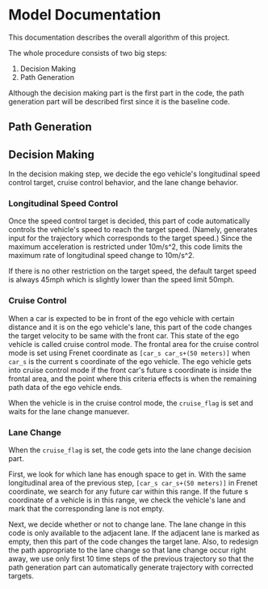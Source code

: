 # Model Documentation
This documentation describes the overall algorithm of this project.

The whole procedure consists of two big steps:

1. Decision Making
2. Path Generation

Although the decision making part is the first part in the code, the path generation part will be described first since it is the baseline code.

## Path Generation



## Decision Making

In the decision making step, we decide the ego vehicle's longitudinal speed control target, cruise control behavior, and the lane change behavior.

### Longitudinal Speed Control

Once the speed control target is decided, this part of code automatically controls the vehicle's speed to reach the target speed. 
(Namely, generates input for the trajectory which corresponds to the target speed.)
Since the maximum acceleration is restricted under 10m/s^2, this code limits the maximum rate of longitudinal speed change to 10m/s^2.

If there is no other restriction on the target speed, the default target speed is always 45mph which is slightly lower than the speed limit 50mph.

### Cruise Control

When a car is expected to be in front of the ego vehicle with certain distance and it is on the ego vehicle's lane, this part of the code changes the target velocity to be same with the front car.
This state of the ego vehicle is called cruise control mode.
The frontal area for the cruise control mode is set using Frenet coordinate as `[car_s car_s+(50 meters)]` when `car_s` is the current s coordinate of the ego vehicle.
The ego vehicle gets into cruise control mode if the front car's future s coordinate is inside the frontal area,
and the point where this criteria effects is when the remaining path data of the ego vehicle ends.

When the vehicle is in the cruise control mode, the `cruise_flag` is set and waits for the lane change manuever.

### Lane Change

When the `cruise_flag` is set, the code gets into the lane change decision part.

First, we look for which lane has enough space to get in.
With the same longitudinal area of the previous step, `[car_s car_s+(50 meters)]` in Frenet coordinate, we search for any future car within this range.
If the future s coordinate of a vehicle is in this range, we check the vehicle's lane and mark that the corresponding lane is not empty.

Next, we decide whether or not to change lane.
The lane change in this code is only available to the adjacent lane.
If the adjacent lane is marked as empty, then this part of the code changes the target lane.
Also, to redesign the path appropriate to the lane change so that lane change occur right away,
we use only first 10 time steps of the previous trajectory so that the path generation part can automatically generate trajectory with corrected targets.